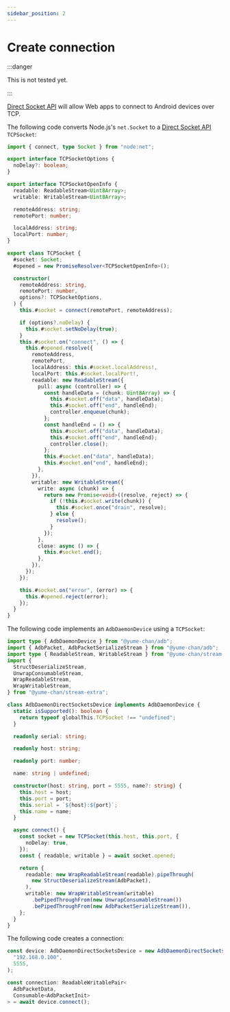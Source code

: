 ```yaml
---
sidebar_position: 2
---
```


# Create connection

:::danger

This is not tested yet.

:::

<Tabs className="runtime-tabs" groupId="runtime">
<TabItem value="web" label="Web">

[Direct Socket API](https://github.com/WICG/direct-sockets) will allow Web apps to connect to Android devices over TCP.

</TabItem>
<TabItem value="node" label="Node.js">

The following code converts Node.js's `net.Socket` to a [Direct Socket API](https://github.com/WICG/direct-sockets) `TCPSocket`:

```ts transpile
import { connect, type Socket } from "node:net";

export interface TCPSocketOptions {
  noDelay?: boolean;
}

export interface TCPSocketOpenInfo {
  readable: ReadableStream<Uint8Array>;
  writable: WritableStream<Uint8Array>;

  remoteAddress: string;
  remotePort: number;

  localAddress: string;
  localPort: number;
}

export class TCPSocket {
  #socket: Socket;
  #opened = new PromiseResolver<TCPSocketOpenInfo>();

  constructor(
    remoteAddress: string,
    remotePort: number,
    options?: TCPSocketOptions,
  ) {
    this.#socket = connect(remotePort, remoteAddress);

    if (options?.noDelay) {
      this.#socket.setNoDelay(true);
    }
    this.#socket.on("connect", () => {
      this.#opened.resolve({
        remoteAddress,
        remotePort,
        localAddress: this.#socket.localAddress!,
        localPort: this.#socket.localPort!,
        readable: new ReadableStream({
          pull: async (controller) => {
            const handleData = (chunk: Uint8Array) => {
              this.#socket.off("data", handleData);
              this.#socket.off("end", handleEnd);
              controller.enqueue(chunk);
            };
            const handleEnd = () => {
              this.#socket.off("data", handleData);
              this.#socket.off("end", handleEnd);
              controller.close();
            };
            this.#socket.on("data", handleData);
            this.#socket.on("end", handleEnd);
          },
        }),
        writable: new WritableStream({
          write: async (chunk) => {
            return new Promise<void>((resolve, reject) => {
              if (!this.#socket.write(chunk)) {
                this.#socket.once("drain", resolve);
              } else {
                resolve();
              }
            });
          },
          close: async () => {
            this.#socket.end();
          },
        }),
      });
    });

    this.#socket.on("error", (error) => {
      this.#opened.reject(error);
    });
  }
}
```

</TabItem>
</Tabs>

The following code implements an `AdbDaemonDevice` using a `TCPSocket`:

```ts transpile
import type { AdbDaemonDevice } from "@yume-chan/adb";
import { AdbPacket, AdbPacketSerializeStream } from "@yume-chan/adb";
import type { ReadableStream, WritableStream } from "@yume-chan/stream-extra";
import {
  StructDeserializeStream,
  UnwrapConsumableStream,
  WrapReadableStream,
  WrapWritableStream,
} from "@yume-chan/stream-extra";

class AdbDaemonDirectSocketsDevice implements AdbDaemonDevice {
  static isSupported(): boolean {
    return typeof globalThis.TCPSocket !== "undefined";
  }

  readonly serial: string;

  readonly host: string;

  readonly port: number;

  name: string | undefined;

  constructor(host: string, port = 5555, name?: string) {
    this.host = host;
    this.port = port;
    this.serial = `${host}:${port}`;
    this.name = name;
  }

  async connect() {
    const socket = new TCPSocket(this.host, this.port, {
      noDelay: true,
    });
    const { readable, writable } = await socket.opened;

    return {
      readable: new WrapReadableStream(readable).pipeThrough(
        new StructDeserializeStream(AdbPacket),
      ),
      writable: new WrapWritableStream(writable)
        .bePipedThroughFrom(new UnwrapConsumableStream())
        .bePipedThroughFrom(new AdbPacketSerializeStream()),
    };
  }
}
```

The following code creates a connection:

```ts transpile
const device: AdbDaemonDirectSocketsDevice = new AdbDaemonDirectSocketsDevice(
  "192.168.0.100",
  5555,
);

const connection: ReadableWritablePair<
  AdbPacketData,
  Consumable<AdbPacketInit>
> = await device.connect();
```
